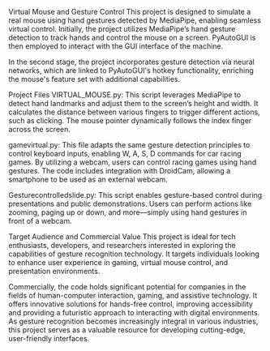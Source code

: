 Virtual Mouse and Gesture Control
This project is designed to simulate a real mouse using hand gestures detected by MediaPipe, enabling seamless virtual control. Initially, the project utilizes MediaPipe’s hand gesture detection to track hands and control the mouse on a screen. PyAutoGUI is then employed to interact with the GUI interface of the machine.

In the second stage, the project incorporates gesture detection via neural networks, which are linked to PyAutoGUI's hotkey functionality, enriching the mouse's feature set with additional capabilities.

Project Files
VIRTUAL_MOUSE.py: This script leverages MediaPipe to detect hand landmarks and adjust them to the screen’s height and width. It calculates the distance between various fingers to trigger different actions, such as clicking. The mouse pointer dynamically follows the index finger across the screen.

gamevirtual.py: This file adapts the same gesture detection principles to control keyboard inputs, enabling W, A, S, D commands for car racing games. By utilizing a webcam, users can control racing games using hand gestures. The code includes integration with DroidCam, allowing a smartphone to be used as an external webcam.

Gesturecontrolledslide.py: This script enables gesture-based control during presentations and public demonstrations. Users can perform actions like zooming, paging up or down, and more—simply using hand gestures in front of a webcam.

Target Audience and Commercial Value
This project is ideal for tech enthusiasts, developers, and researchers interested in exploring the capabilities of gesture recognition technology. It targets individuals looking to enhance user experience in gaming, virtual mouse control, and presentation environments.

Commercially, the code holds significant potential for companies in the fields of human-computer interaction, gaming, and assistive technology. It offers innovative solutions for hands-free control, improving accessibility and providing a futuristic approach to interacting with digital environments. As gesture recognition becomes increasingly integral in various industries, this project serves as a valuable resource for developing cutting-edge, user-friendly interfaces.
